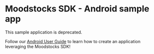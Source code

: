 # Moodstocks SDK - Android sample app

This sample application is deprecated.

Follow our [Android User Guide](https://moodstocks.com/documentation/user-guides/android-guide/) to learn how to create an application leveraging the Moodstocks SDK!
